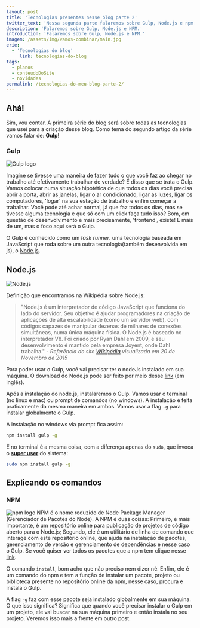 ```yaml
---
layout: post
title: 'Tecnologias presentes nesse blog parte 2'
twitter_text: 'Nessa segunda parte falaremos sobre Gulp, Node.js e npm.'
description: 'Falaremos sobre Gulp, Node.js e NPM.'
introduction: 'Falaremos sobre Gulp, Node.js e NPM.'
imagem: /assets/img/vamos-combinar/main.jpg
erie:
  - 'Tecnologias do blog'
     link: tecnologias-do-blog
tags:
  - planos
  - conteudoDoSite
  - novidades
permalink: /tecnologias-do-meu-blog-parte-2/
---
```



## Ahá!
Sim, vou contar. A primeira série do blog será sobre todas as tecnologias que usei para a criação desse blog. Como tema do segundo artigo da série vamos falar de: **Gulp**!

### Gulp
![Gulp logo](http://jakesharp.co/wp-content/uploads/2015/03/gulp-logotype-300x187.png "Gulp logo")

Imagine se tivesse uma maneira de fazer tudo o que você faz ao chegar no trabalho até efetivamente trabalhar de verdade? É disso que se trata o Gulp.
Vamos colocar numa situação hipotética de que todos os dias você precisa abrir a porta, abrir as janelas, ligar o ar condicionado, ligar as luzes, ligar os computadores, 'logar' na sua estação de trabalho e enfim começar a trabalhar. Você pode até achar normal, já que faz todos os dias, mas se tivesse alguma tecnologia e que só com um click faça tudo isso? Bom, em questão de desenvolvimento e mais precisamente, 'frontend', existe! E mais de um, mas o foco aqui será o Gulp.

O Gulp é conhecido como um *task runner*. uma tecnologia baseada em JavaScript que roda sobre um outra tecnologia(também desenvolvida em js), o [Node.js](https://nodejs.org/ "site do Node.js" ).

## Node.js

![Node.js](https://nodejs.org/static/images/logos/nodejs.png "Logo do Node.js" )

Definição que encontramos na Wikipédia sobre Node.js:

>"Node.js é um interpretador de código JavaScript que funciona do lado do servidor. Seu objetivo é ajudar programadores na criação de aplicações de alta escalabilidade (como um servidor web), com códigos capazes de manipular dezenas de milhares de conexões simultâneas, numa única máquina física. O Node.js é baseado no interpretador V8. Foi criado por Ryan Dahl em 2009, e seu desenvolvimento é mantido pela empresa Joyent, onde Dahl trabalha." - *Referência do site [Wikipédia](https://pt.m.wikipedia.org/wiki/Node.js "Página da wikipédia que fala sobre o Node.js" ) visualizada em 20 de Novembro de 2015*

Para poder usar o Gulp, você vai precisar ter o nodeJs instalado em sua máquina.
O download do Node.js pode ser feito por meio desse [link](https://nodejs.org/en/download/ " Página de download do Node.js" ) (em inglês).

Após a instalação do node.js, instalaremos o Gulp. Vamos usar o terminal (no linux e mac) ou prompt de comandos (no windows). A instalação é feita praticamente da mesma maneira em ambos. Vamos usar a flag `-g` para instalar globalmente o Gulp.

A instalação no windows via prompt fica assim:
````bash
npm install gulp -g

````

E no terminal é a mesma coisa, com a diferença apenas do `sudo`, que invoca o [**super user**](https://pt.m.wikipedia.org/wiki/Sudo "Página da wikipédia sobre SUDO (SuperUser)" ) do sistema:
````bash
sudo npm install gulp -g
````

## Explicando os comandos

### NPM

![npm logo](https://cdn-images-1.medium.com/max/800/1*0fr3PbT2XqjsMD52sc2-NQ.png " NPM logo" )
NPM é o nome reduzido de Node Package Manager (Gerenciador de Pacotes do Node). A NPM é duas coisas: Primeiro, e mais importante, é um repositório online para publicação de projetos de código aberto para o Node.js; Segundo, ele é um utilitário de linha de comando que interage com este repositório online, que ajuda na instalação de pacotes, gerenciamento de versão e gerenciamento de dependências e nesse caso o Gulp. Se você quiser ver todos os pacotes que a npm tem clique nesse [link](https://www.npmjs.com/ "site da NPM" ).

O comando `install`, bom acho que não preciso nem dizer né. Enfim, ele é um comando do npm e tem a função de instalar um pacote, projeto ou biblioteca presente no repositório online da npm, nesse caso, procura e instala o Gulp.

A flag `-g` faz com esse pacote seja instalado globalmente em sua máquina. O que isso significa? Significa que quando você precisar instalar o Gulp em um projeto, ele vai buscar na sua máquina primeiro e então instala no seu projeto. Veremos isso mais a frente em outro post.
